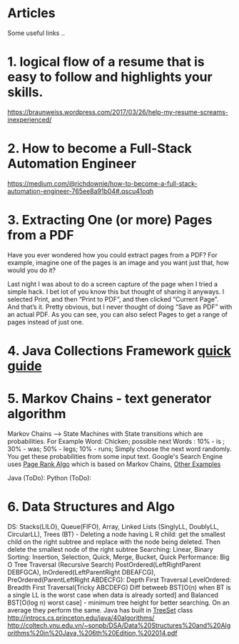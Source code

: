 # Articles
Some useful links ..

# 1. logical flow of a resume that is easy to follow and highlights your skills.
https://braunweiss.wordpress.com/2017/03/26/help-my-resume-screams-inexperienced/


# 2. How to become a Full-Stack Automation Engineer
https://medium.com/@richdownie/how-to-become-a-full-stack-automation-engineer-765ee8a91b04#.qscu41oqh


# 3. Extracting One (or more) Pages from a PDF
Have you ever wondered how you could extract pages from a PDF? For example, imagine one of the pages is an image and you want just that, how would you do it?

Last night I was about to do a screen capture of the page when I tried a simple hack. I bet lot of you know this but thought of sharing it anyways. I selected Print, and then “Print to PDF”, and then clicked “Current Page". And that’s it. Pretty obvious, but I never thought of doing “Save as PDF” with an actual PDF. As you can see, you can also select Pages to get a range of pages instead of just one.


# 4. Java Collections Framework [quick guide](https://github.com/bhagyaShilagani/Articles/blob/master/Java_Collections)

# 5. Markov Chains - text generator algorithm
Markov Chains --> State Machines with State transitions which are probabilities. 
For Example Word: Chicken; possible next Words : 10% - is ; 30% - was; 50% - legs; 10% - runs;
Simply choose the next word randomly. You get these probabilities from some input text.
Google's Search Engine uses [Page Rank Algo](https://en.wikipedia.org/wiki/PageRank) which is based on Markov Chains, 
[Other Examples](https://en.wikipedia.org/wiki/Markov_chain#Examples)

Java (ToDo):
Python (ToDo): 

# 6. Data Structures and Algo
DS: Stacks(LILO), Queue(FIFO), Array, Linked Lists (SinglyLL, DoublyLL, CircularLL), 
Trees (BT) - Deleting a node having L R child: get the smallest child on the right subtree and replace with the node being deleted. Then delete the smallest node of the right subtree
Searching: Linear, Binary
Sorting: Insertion, Selection, Quick, Merge, Bucket, Quick
Performance: Big O
Tree Traversal (Recursive Search)
PostOrdered(LeftRightParent DEBFGCA), InOrdered(LeftParentRight DBEAFCG), PreOrdered(ParentLeftRight ABDECFG): Depth First Traversal
LevelOrdered: Breadth First Traversal(Tricky ABCDEFG)
Diff betweeb BST[O(n) when BT is a single LL is the worst case when data is already sorted] and Balanced BST[O(log n) worst case] - minimum tree height for better searching. On an average they perform the same. Java has built in [TreeSet](https://docs.oracle.com/javase/7/docs/api/java/util/TreeSet.html) class
http://introcs.cs.princeton.edu/java/40algorithms/
http://coltech.vnu.edu.vn/~sonpb/DSA/Data%20Structures%20and%20Algorithms%20in%20Java,%206th%20Edition,%202014.pdf
